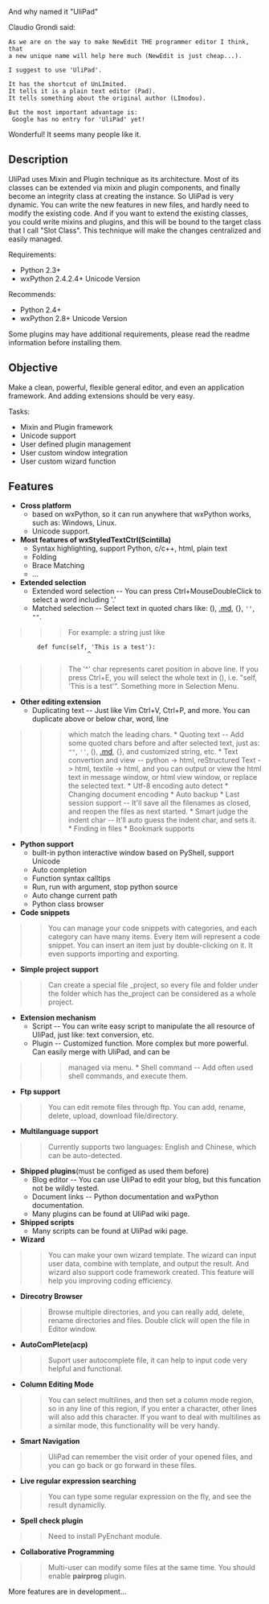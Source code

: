 And why named it "UliPad"

Claudio Grondi said:
```
As we are on the way to make NewEdit THE programmer editor I think, that
a new unique name will help here much (NewEdit is just cheap...).

I suggest to use 'UliPad'.

It has the shortcut of UnLImited.
It tells it is a plain text editor (Pad).
It tells something about the original author (LImodou).

But the most important advantage is:
 Google has no entry for 'UliPad' yet!
```

Wonderful! It seems many people like it.

## Description ##

UliPad uses Mixin and Plugin technique as its architecture. Most of its classes can be extended via mixin and plugin components, and finally become an integrity class at creating the instance. So UliPad is very dynamic. You can write the new features in new files, and hardly need to modify the existing code. And if you want to extend the existing classes, you could write mixins and plugins, and this will be bound to the target class that I call "Slot Class". This technique will make the changes centralized and easily managed.

Requirements:

  * Python 2.3+
  * wxPython 2.4.2.4+ Unicode Version

Recommends:

  * Python 2.4+
  * wxPython 2.8+ Unicode Version

Some plugins may have additional requirements, please read the readme information before installing them.

## Objective ##

Make a clean, powerful, flexible general editor, and even an application framework.  And adding extensions should be very easy.

Tasks:

  * Mixin and Plugin framework
  * Unicode support
  * User defined plugin management
  * User custom window integration
  * User custom wizard function

## Features ##

  * **Cross platform**
    * based on wxPython, so it can run anywhere that wxPython works, such as: Windows, Linux.
    * Unicode support.
  * **Most features of wxStyledTextCtrl(Scintilla)**
    * Syntax highlighting, support Python, c/c++, html, plain text
    * Folding
    * Brace Matching
    * ...
  * **Extended selection**
    * Extended word selection -- You can press Ctrl+MouseDoubleClick to select a word including '.'
    * Matched selection -- Select text in quoted chars like: (), [.md](.md), {}, `''`, `""`.
> > > For example: a string just like
```
        def func(self, 'This is a test'):
                      ^
```
> > > The '^' char represents caret position in above line. If you press Ctrl+E, you will select the whole text in (),
> > > i.e. "self, 'This is a test'". Something more in Selection Menu.
  * **Other editing extension**
    * Duplicating text -- Just like Vim Ctrl+V, Ctrl+P, and more. You can duplicate above or below char, word, line
> > > which match the leading chars.
    * Quoting text -- Add some quoted chars before and after selected text, just as: `""`, `''`, (), [.md](.md), {}, and
> > > customized string, etc.
    * Text convertion and view -- python -> html, reStructured Text -> html, textile -> html, and you can output or view
> > > the html text in message window, or html view window, or replace the selected text.
    * Utf-8 encoding auto detect
    * Changing document encoding
    * Auto backup
    * Last session support -- It'll save all the filenames as closed, and reopen the files as next started.
    * Smart judge the indent char -- It'll auto guess the indent char, and sets it.
    * Finding in files
    * Bookmark supports
  * **Python support**
    * built-in python interactive window based on PyShell, support Unicode
    * Auto completion
    * Function syntax calltips
    * Run, run with argument, stop python source
    * Auto change current path
    * Python class browser
  * **Code snippets**

> > You can manage your code snippets with categories, and each category can have many items. Every item will represent
> > a code snippet. You can insert an item just by double-clicking on it. It even supports importing and exporting.
  * **Simple project support**
> > Can create a special file _project, so every file and folder under the folder which has the_project can be considered as a whole project.
  * **Extension mechanism**
    * Script -- You can write easy script to manipulate the all resource of UliPad, just like: text conversion, etc.
    * Plugin -- Customized function. More complex but more powerful. Can easily merge with UliPad, and can be
> > > managed via menu.
    * Shell command -- Add often used shell commands, and execute them.
  * **Ftp support**

> > You can edit remote files through ftp. You can add, rename, delete, upload, download file/directory.
  * **Multilanguage support**
> > Currently supports two languages: English and Chinese, which can be auto-detected.
  * **Shipped plugins**(must be configed as used them before)
    * Blog editor -- You can use UliPad to edit your blog, but this funcation not be wildly tested.
    * Document links -- Python documentation and wxPython documentation.
    * Many plugins can be found at UliPad wiki page.
  * **Shipped scripts**
    * Many scripts can be found at UliPad wiki page.
  * **Wizard**
> > You can make your own wizard template. The wizard can input user data, combine with template, and output the result. And wizard also support code framework created. This feature will help you improving coding efficiency.
  * **Direcotry Browser**
> > Browse multiple directories, and you can really add, delete, rename directories and files. Double click will open the file in Editor window.
  * **AutoComPlete(acp)**
> > Suport user autocomplete file, it can help to input code very helpful and functional.
  * **Column Editing Mode**
> > You can select multilines, and then set a column mode region, so in any line of this region, if you enter a character, other lines will also add this character. If you want to deal with multilines as a similar mode, this functionality will be very handy.
  * **Smart Navigation**
> > UliPad can remember the visit order of your opened files, and you can go back or go forward in  these files.
  * **Live regular expression searching**
> > You can type some regular expression on the fly, and see the result dynamiclly.
  * **Spell check plugin**
> > Need to install PyEnchant module.
  * **Collaborative Programming**
> > Multi-user can modify some files at the same time. You should enable **pairprog** plugin.

More features are in development...